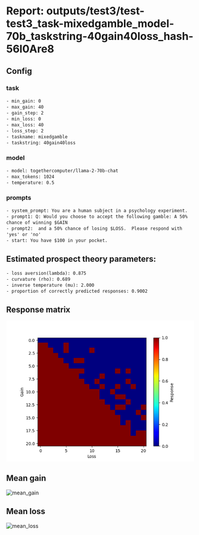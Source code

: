 # Report: outputs/test3/test-test3_task-mixedgamble_model-70b_taskstring-40gain40loss_hash-56l0Are8
## Config

### task

    - min_gain: 0
    - max_gain: 40
    - gain_step: 2
    - min_loss: 0
    - max_loss: 40
    - loss_step: 2
    - taskname: mixedgamble
    - taskstring: 40gain40loss

### model

    - model: togethercomputer/llama-2-70b-chat
    - max_tokens: 1024
    - temperature: 0.5

### prompts

    - system_prompt: You are a human subject in a psychology experiment. 
    - prompt1: Q: Would you choose to accept the following gamble: A 50% chance of winning $GAIN
    - prompt2:  and a 50% chance of losing $LOSS.  Please respond with 'yes' or 'no'
    - start: You have $100 in your pocket. 

## Estimated prospect theory parameters:

    - loss aversion(lambda): 0.875
    - curvature (rho): 0.689
    - inverse temperature (mu): 2.000
    - proportion of correctly predicted responses: 0.9002                    
## Response matrix
![respmat](respmat.png)

## Mean gain
![mean_gain](mean_gain.png)

## Mean loss
![mean_loss](mean_loss.png)

